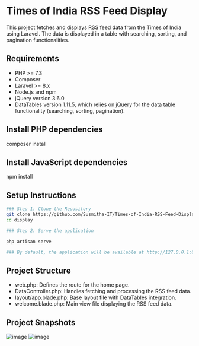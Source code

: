 # Times of India RSS Feed Display

This project fetches and displays RSS feed data from the Times of India using Laravel. The data is displayed in a table with searching, sorting, and pagination functionalities.

## Requirements

- PHP >= 7.3
- Composer
- Laravel >= 8.x
- Node.js and npm
- jQuery version 3.6.0
- DataTables version 1.11.5, which relies on jQuery for the data table functionality (searching, sorting, pagination).

## Install PHP dependencies
composer install

## Install JavaScript dependencies
npm install

## Setup Instructions
```bash
### Step 1: Clone the Repository
git clone https://github.com/Susmitha-IT/Times-of-India-RSS-Feed-Display.git
cd display

### Step 2: Serve the application

php artisan serve

### By default, the application will be available at http://127.0.0.1:8000.
```
## Project Structure

- web.php: Defines the route for the home page.
- DataController.php: Handles fetching and processing the RSS feed data.
- layout/app.blade.php: Base layout file with DataTables integration.
- welcome.blade.php: Main view file displaying the RSS feed data.

## Project Snapshots
![image](https://github.com/Susmitha-IT/Times-of-India-RSS-Feed-Display/assets/154817866/93f491a0-387c-4508-be5b-a5bf3330e88e)
![image](https://github.com/Susmitha-IT/Times-of-India-RSS-Feed-Display/assets/154817866/6d9a57d3-3607-45c3-88d8-7c95fd7604de)

